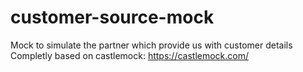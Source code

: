 # customer-source-mock
Mock to simulate the partner which provide us with customer details
Completly based on castlemock: https://castlemock.com/
